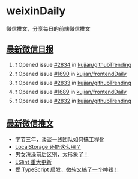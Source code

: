 # weixinDaily
微信推文，分享每日的前端微信推文

## [最新微信日报](https://github.com/kujian/weixinDaily/issues)

<!--START_SECTION:activity-->
1. ❗ Opened issue [#2834](https://github.com/kujian/githubTrending/issues/2834) in [kujian/githubTrending](https://github.com/kujian/githubTrending)
2. ❗ Opened issue [#1690](https://github.com/kujian/frontendDaily/issues/1690) in [kujian/frontendDaily](https://github.com/kujian/frontendDaily)
3. ❗ Opened issue [#2833](https://github.com/kujian/githubTrending/issues/2833) in [kujian/githubTrending](https://github.com/kujian/githubTrending)
4. ❗ Opened issue [#1689](https://github.com/kujian/frontendDaily/issues/1689) in [kujian/frontendDaily](https://github.com/kujian/frontendDaily)
5. ❗ Opened issue [#2832](https://github.com/kujian/githubTrending/issues/2832) in [kujian/githubTrending](https://github.com/kujian/githubTrending)
<!--END_SECTION:activity-->


## [最新微信推文](https://weixin.qdkfweb.cn/)

<!-- BLOG-POST-LIST:START -->
- [字节三年，谈谈一线团队如何搞工程化](https://weixin.qdkfweb.cn/42150.html)
- [LocalStorage 还能这么用？](https://weixin.qdkfweb.cn/42156.html)
- [男女洗澡前后区别，太形象了！](https://weixin.qdkfweb.cn/42159.html)
- [ESlint 重大更新](https://weixin.qdkfweb.cn/42153.html)
- [受 TypeScript 启发，微软又搞了一个神器！](https://weixin.qdkfweb.cn/42173.html)
<!-- BLOG-POST-LIST:END -->